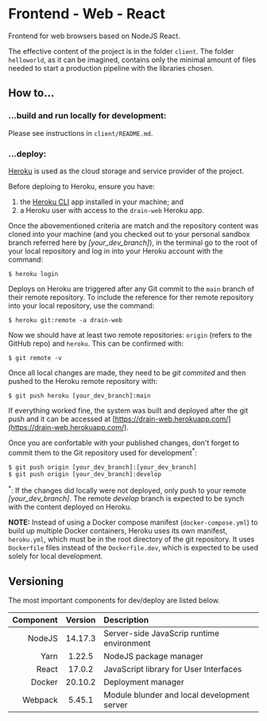 # Frontend - Web - React

Frontend for web browsers based on NodeJS React.

The effective content of the project is in the folder ```client```. The folder ```helloworld```, as it can be imagined, contains only the minimal amount of files needed to start a production pipeline with the libraries chosen.

## How to...

### ...build and run locally for development:

Please see instructions in ```client/README.md```.

### ...deploy:

[Heroku](https://heroku.com/) is used as the cloud storage and service provider of the project.

Before deploing to Heroku, ensure you have:

1. the [Heroku CLI](https://devcenter.heroku.com/articles/heroku-cli) app installed in your machine; and
2. a Heroku user with access to the ```drain-web``` Heroku app.

Once the abovementioned criteria are match and the repository content was cloned into your machine (and you checked out to your personal sandbox branch referred here by *[your_dev_branch]*), in the terminal go to the root of your local repository and log in into your Heroku account with the command:

    $ heroku login

Deploys on Heroku are triggered after any Git commit to the ```main``` branch of their remote repository. To include the reference for ther remote repository into your local repository, use the command:

    $ heroku git:remote -a drain-web

Now we should have at least two remote repositories: ```origin``` (refers to the GitHub repo) and ```heroku```. This can be confirmed with:

    $ git remote -v

Once all local changes are made, they need to be *git commited* and then pushed to the Heroku remote repository with:

    $ git push heroku [your_dev_branch]:main

If everything worked fine, the system was built and deployed after the git push and it can be accessed at [https://drain-web.herokuapp.com/](https://drain-web.herokuapp.com/).

Once you are confortable with your published changes, don't forget to commit them to the Git repository used for development<sup>*</sup>:

    $ git push origin [your_dev_branch]:[your_dev_branch]
    $ git push origin [your_dev_branch]:develop

<sup>\*</sup>: If the changes did locally were not deployed, only push to your remote *\[your_dev_branch\]*. The remote *develop* branch is expected to be synch with the content deployed on Heroku.

**NOTE:** Instead of using a Docker compose manifest (```docker-compose.yml```) to build up multiple Docker containers, Heroku uses its own manifest, ```heroku.yml```, which must be in the root directory of the git repository. It uses ```Dockerfile``` files instead of the ```Dockerfile.dev```, which is expected to be used solely for local development.

## Versioning

The most important components for dev/deploy are listed below.

| Component       |  Version  | Description                                      |
|----------------:|:---------:|:------------------------------------------|
| NodeJS          |  14.17.3  | Server-side JavaScrip runtime environment |
| Yarn            |   1.22.5  | NodeJS package manager                    |
| React           |   17.0.2  | JavaScript library for User Interfaces    |
| Docker          |  20.10.2  | Deployment manager                        |
| Webpack         |   5.45.1  | Module blunder and local development server |